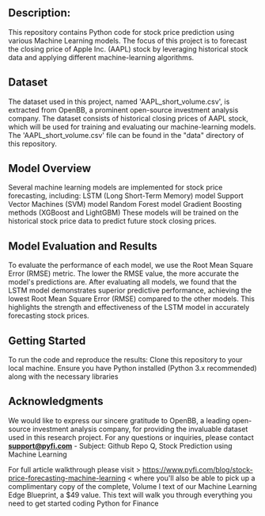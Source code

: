 ## **Description:**
This repository contains Python code for stock price prediction using various Machine Learning models. The focus of this project is to forecast the closing price of Apple Inc. (AAPL) stock by leveraging historical stock data and applying different machine-learning algorithms.

## **Dataset**
The dataset used in this project, named 'AAPL_short_volume.csv', is extracted from OpenBB, a prominent open-source investment analysis company. The dataset consists of historical closing prices of AAPL stock, which will be used for training and evaluating our machine-learning models. The 'AAPL_short_volume.csv' file can be found in the "data" directory of this repository.

## **Model Overview**
Several machine learning models are implemented for stock price forecasting, including:
LSTM (Long Short-Term Memory) model
Support Vector Machines (SVM) model
Random Forest model
Gradient Boosting methods (XGBoost and LightGBM)
These models will be trained on the historical stock price data to predict future stock closing prices.

## **Model Evaluation and Results**
To evaluate the performance of each model, we use the Root Mean Square Error (RMSE) metric. The lower the RMSE value, the more accurate the model's predictions are. After evaluating all models, we found that the
LSTM model demonstrates superior predictive performance, achieving the lowest Root Mean Square Error (RMSE) compared to the other models. This highlights the strength and effectiveness of the LSTM model in
accurately forecasting stock prices.

## **Getting Started**
To run the code and reproduce the results:
Clone this repository to your local machine.
Ensure you have Python installed (Python 3.x recommended) along with the necessary libraries

## **Acknowledgments**
We would like to express our sincere gratitude to OpenBB, a leading open-source investment analysis company, for providing the invaluable dataset used in this research project.
For any questions or inquiries, please contact **support@pyfi.com** - Subject: Github Repo Q, Stock Prediction using Machine Learning 

For full article walkthrough please visit > https://www.pyfi.com/blog/stock-price-forecasting-machine-learning < where you'll also be able to pick up a complimentary copy of the complete, Volume I text of our Machine Learning Edge Blueprint, a $49 value. This text will walk you through everything you need to get started coding Python for Finance


